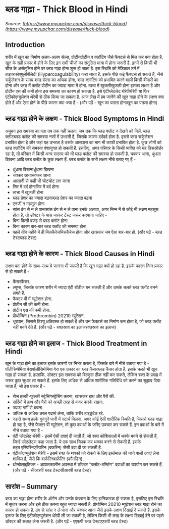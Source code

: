 # ब्लड गाढ़ा - Thick Blood in Hindi
_Source: [https://www.myupchar.com/disease/thick-blood](https://www.myupchar.com/disease/thick-blood)_

## Introduction
शरीर में खून का निर्माण अलग-अलग सेल्स, प्रोटीनप्रोटीन व क्लॉटिंग जैसे फैक्टर्स से मिल कर बना होता है. खून के सही प्रकार में होने के लिए इन सभी चीजों का संतुलित मात्रा में होना जरूरी है. इनमें से किसी भी चीज के असंतुलित होने पर ब्लड गाढ़ा होना शुरू हो जाता है. इस स्थिति को मेडिकल टर्म में हाइपरकोएगुलेबिलिटी (Hypercoagulability) कहा जाता है.
इसके पीछे कई फैक्टर्स हो सकते हैं, जैसे सर्कुलेशन के समय ब्लड सेल्स का अधिक होना, ब्लड क्लॉटिंग को प्रभावित करने वाली किसी बीमारी का होना और ब्लड में क्लॉट प्रोटीन का ज्यादा मात्रा में होना. त्वचा में खुजलीखुजली होना इसका लक्षण है और प्रोटीन एस की कमी होना इस समस्या का कारण हो सकता है. इसे एंटीप्लेटलेट थेरेपीथेरेपी या फिर एंटीकोएग्युलेशन थेरेपी से ठीक किया जा सकता है.
आज लेख में हम जानेंगे की खून गाढ़ा होने के लक्षण क्या होते हैं और ऐसा होने के पीछे कारण क्या-क्या हैं -
(और पढ़ें - खून का पतला होनाखून का पतला होना)

## ब्लड गाढ़ा होने के लक्षण - Thick Blood Symptoms in Hindi
अमूमन इस समस्या का पता तब तक नहीं चलता, जब तक कि ब्लड क्लाॅट न देखने को मिलें. ब्लड क्लाॅटब्लड क्लाॅट की समस्या नसों में उभरती है, जिसके कारण दर्ददर्द होता है. इससे ब्लड सर्कुलेशन प्रभावित होता है और जहां यह उभरता है उसके आसपास का भाग भी काफी प्रभावित होता है.
कुछ लोगों को ब्लड क्लॉटिंग की समस्या वंशानुगत हो सकती है. इसलिए, अगर परिवार के किसी व्यक्ति को यह डिसऑर्डर रहा है, तो परिवार में किसी अन्य सदस्य को भी ब्लड क्लाॅट की समस्या हो सकती है. चक्कर आना, धुंधला दिखना आदि ब्लड क्लाॅट के कुछ लक्षण हैं. ब्लड क्लॉट के सभी लक्षण नीचे बताए गए हैं -
- धुंधला दिखनाधुंधला दिखना
- चक्कर आनाचक्कर आना
- आसानी से कहीं भी चोटचोट लग जाना
- सिर में दर्द होनासिर में दर्द होना
- त्वचा में खुजली होना
- ब्लड प्रेशर का ज्यादा बढ़नाब्लड प्रेशर का ज्यादा बढ़ना
- एनर्जी न महसूस होना
- सांस ढंग से न ले पानासांस ढंग से न ले पाना
इनके अलावा, अगर निम्न में से कोई भी लक्षण महसूस होता है, तो डॉक्टर के पास जाकर टेस्ट जरूर करवाना चाहिए -
- बिना किसी वजह से ब्लड क्लॉट होना.
- बिना कारण बार-बार ब्लड क्लॉट की समस्या होना.
- पहले तीन महीने में ही मिसकैरेजमिसकैरेज होना और खासकर जब ऐसा बार-बार हो.
(और पढ़ें - ब्लड टेस्टब्लड टेस्ट)

## ब्लड गाढ़ा होने के कारण - Thick Blood Causes in Hindi
लक्षण पता होने के साथ-साथ ये जानना भी जरूरी है कि खून गाढ़ा क्यों हो रहा है. इसके कारण निम्न प्रकार से हो सकते हैं -
- कैंसरकैंसर.
- ल्यूप्स, जिसके कारण शरीर में ज्यादा एंटी बॉडीज बन सकती हैं और उसके चलते ब्लड क्लॉट बनने लगते हैं.
- फैक्टर वी में म्यूटेशन होना.
- प्रोटीन सी की कमी होना.
- प्रोटीन एस की कमी होना.
- प्रोथोम्बिन (Prothrombin) 20210 म्यूटेशन.
- धूम्रपान, जिससे टिश्यू क्षतिग्रस्त हो सकते हैं और उन फैक्टर्स का निर्माण कम होता है, जो ब्लड क्लॉट नहीं बनने देते हैं.
(और पढ़ें - रक्तस्राव का इलाजरक्तस्राव का इलाज)

## ब्लड गाढ़ा होने का इलाज - Thick Blood Treatment in Hindi
खून के गाढ़ा होने का इलाज इसके कारणों पर निर्भर करता है, जिसके बारे में नीचे बताया गया है -
पॉलीसिथेमिया वेरापॉलीसिथेमिया वेरा एक प्रकार का ब्लड कैंसरब्लड कैंसर होता है. इसके चलते भी खून गाढ़ा हो सकता है. हालांकि, डॉक्टर इस समस्या को बिल्कुल ठीक नहीं कर सकते, लेकिन रक्त के प्रवाह में जरूर कुछ सुधार ला सकते हैं. इसके लिए अधिक से अधिक शारीरिक गतिविधि को करने का सुझाव दिया जाता है, जो इस प्रकार हैं -
- रोज हल्की-फुल्की स्ट्रेचिंगस्ट्रेचिंग करना, खासकर हाथ और पैरों की.
- सर्दियों में हाथ और पैरों को अच्छी तरह से कवर करके रखना.
- ज्यादा गर्मी से बचना.
- अधिक से अधिक तरल पदार्थ लेना, ताकि शरीर हाइड्रेटेड रहे.
- नहाते समय हल्के गुनगुने पानी में स्टार्च मिलना.
अगर कोई ऐसी शारीरिक स्थिति है, जिससे ब्लड गाढ़ा हो रहा है, जैसे फैक्टर वी म्यूटेशन, तो कुछ दवाओं के जरिए उपचार कर सकते हैं. इन दवाओं के बारे में नीचे बताया गया है -
- एंटी प्लेटलेट थेरेपी - इसमें ऐसी दवाएं दी जाती हैं, जो रक्त कोशिकाओं में थक्के बनने से रोकती हैं, जिन्हें प्लेटलेट्स कहा जाता है. ये एक साथ चिपक कर थक्का बनने से रोकती हैं. इसके तहत एस्पिरिनएस्पिरिन (बफरिन) जैसी दवा दी जा सकती है.
- एंटीकोएग्युलेशन थेरेपी - इसमें रक्त के थक्कों को रोकने के लिए इस्तेमाल की जाने वाली दवाएं लेना शामिल है, जैसे कि वार्फरिनवार्फरिन (कौमडिन).
- थ्रोम्बोलाइटिक्स - आपातकालीन अवस्था में डॉक्टर "क्लॉट-बस्टिंग" दवाओं का उपयोग कर सकते हैं.
(और पढ़ें - सीआरपी ब्लड टेस्टसीआरपी ब्लड टेस्ट)

## सारांश – Summary
ब्लड का गाढ़ा होना शरीर के ऑर्गन और उनके फंक्शन के लिए हानिकारक हो सकता है, इसलिए इस स्थिति में सुधार करना और इसे ठीक करना बहुत ज्यादा जरूरी है. प्रोथोम्बिन 20210 म्यूटेशन ब्लड गाढ़ा होने का कारण हो सकता है. ढंग से सांस न ले पाना और चक्कर आना जैसे इसके लक्षण दिखाई दे सकते हैं. इसके इलाज के लिए एंटीकोएग्युलेशन थेरेपी ली जा सकती है, लेकिन किसी भी तरह के लक्षण दिखाई देने पर पहले डॉक्टर की सलाह लेना जरूरी है.
(और पढ़ें - एएफपी ब्लड टेस्टएएफपी ब्लड टेस्ट)

